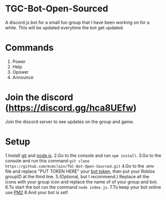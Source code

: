 # TGC-Bot-Open-Sourced
A discord.js bot for a small fun group that I have been working on for a while. This will be updated everytime the bot get updated.

# Commands
  1. Power
  2. Help
  3. Opower
  4. Announce

# Join the discord (https://discord.gg/hca8UEfw)

Join the discord server to see updates on the group and game.

# Setup 
  1.Install [git](https://git-scm.com/book/en/v2/Getting-Started-Installing-Git) and [node.js](https://nodejs.org/en/).
  2.Go to the console and run `npm install`.
  3.Go to the console and run this command `git clone https://github.com/mcmclain/TGC-Bot-Open-Sourced.git`
  4.Go to the .env file and replace "PUT TOKEN HERE" your [bot token](https://discord.com/developers/applications), then put your Roblox groupID at the third line.
  5.(Optional, but I recommend.) Replace all the icons with your group icon and replace the name of of your group and bot.
  6.To start the bot run the command `node index.js`.
  7.To keep your bot online use [PM2](https://pm2.keymetrics.io/)
  8.And your bot is set!

#
